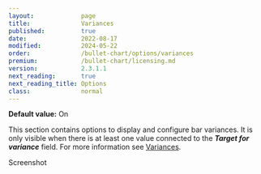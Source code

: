 ```yaml
---
layout:             page
title:              Variances
published:          true
date:               2022-08-17
modified:   	    2024-05-22
order:              /bullet-chart/options/variances
premium:            /bullet-chart/licensing.md
version:            2.3.1.1
next_reading:       true
next_reading_title: Options
class:              normal
---
```


**Default value:** On

This section contains options to display and configure bar variances. It is only visible when there is at least one value connected to the ***Target for variance*** field. For more information see [Variances](../../features/variances.md).

<todo>Screenshot</todo>